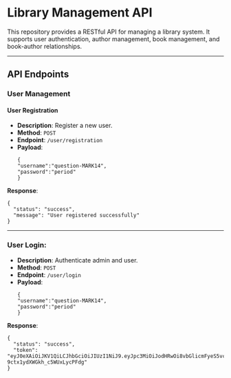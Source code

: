 # Library Management API

This repository provides a RESTful API for managing a library system. It supports user authentication, author management, book management, and book-author relationships.

---

## API Endpoints

### User Management

#### User Registration
- **Description**: Register a new user.
- **Method**: `POST`
- **Endpoint**: `/user/registration`
- **Payload**:
  ```
  {
  "username":"question-MARK14",
  "password":"period"
  }
**Response**:
```
{
  "status": "success",
  "message": "User registered successfully"
}
```

---

### User Login:
- **Description**: Authenticate admin and user.
- **Method**: `POST`
- **Endpoint**: `/user/login`
- **Payload**:
  ```
  {
  "username":"question-MARK14",
  "password":"period"
  }
  ```
**Response**:
```
{
  "status": "success",
  "token": 
"eyJ0eXAiOiJKV1QiLCJhbGciOiJIUzI1NiJ9.eyJpc3MiOiJodHRwOi8vbGlicmFyeS5vcmciLCJhdWQiOiJodHRwOi8vbGlicmFyeS5jb20iLCJpYXQiOjE3MzIwMjg3MzQsImV4cCI6MTczMjAzMjMzNCwiZGF0YSI6eyJ1c2VyaWQiOjEyfX0.BCz4U3IKBejDj4LPd-9ctx1ydXWGkh_c5WUxLycPFdg"
}
```

